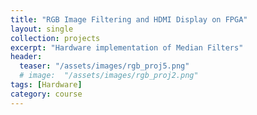 ```yaml
---
title: "RGB Image Filtering and HDMI Display on FPGA"
layout: single
collection: projects
excerpt: "Hardware implementation of Median Filters"
header:
  teaser: "/assets/images/rgb_proj5.png"
  # image:  "/assets/images/rgb_proj2.png"
tags: [Hardware]
category: course
---
```

